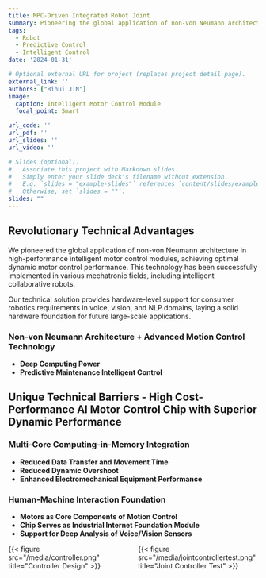 ```yaml
---
title: MPC-Driven Integrated Robot Joint
summary: Pioneering the global application of non-von Neumann architecture for high-performance intelligent motor control modules, achieving optimal dynamic motor control performance.
tags:
  - Robot
  - Predictive Control
  - Intelligent Control
date: '2024-01-31'

# Optional external URL for project (replaces project detail page).
external_link: ''
authors: ["Bihui JIN"]
image:
  caption: Intelligent Motor Control Module
  focal_point: Smart

url_code: ''
url_pdf: ''
url_slides: ''
url_video: ''

# Slides (optional).
#   Associate this project with Markdown slides.
#   Simply enter your slide deck's filename without extension.
#   E.g. `slides = "example-slides"` references `content/slides/example-slides.md`.
#   Otherwise, set `slides = ""`.
slides: ""
---
```


## Revolutionary Technical Advantages

We pioneered the global application of non-von Neumann architecture in high-performance intelligent motor control modules, achieving optimal dynamic motor control performance. This technology has been successfully implemented in various mechatronic fields, including intelligent collaborative robots.

Our technical solution provides hardware-level support for consumer robotics requirements in voice, vision, and NLP domains, laying a solid hardware foundation for future large-scale applications.

### Non-von Neumann Architecture + Advanced Motion Control Technology

- **Deep Computing Power**
- **Predictive Maintenance Intelligent Control**

## Unique Technical Barriers - High Cost-Performance AI Motor Control Chip with Superior Dynamic Performance

### **Multi-Core Computing-in-Memory Integration**

- **Reduced Data Transfer and Movement Time**
- **Reduced Dynamic Overshoot**
- **Enhanced Electromechanical Equipment Performance**

### **Human-Machine Interaction Foundation**

- **Motors as Core Components of Motion Control**
- **Chip Serves as Industrial Internet Foundation Module**
- **Support for Deep Analysis of Voice/Vision Sensors**

<div style="display: flex; justify-content: space-between; gap: 20px;">
  <div style="flex: 1;">
    {{< figure src="/media/controller.png" title="Controller Design" >}}
  </div>
  <div style="flex: 1;">
    {{< figure src="/media/jointcontrollertest.png" title="Joint Controller Test" >}}
  </div>
</div> 